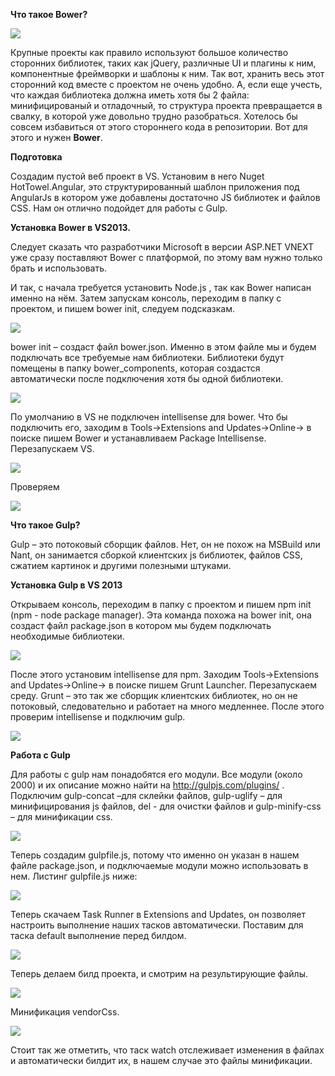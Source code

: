 **Что такое Bower?**

![](<1.png>)

Крупные проекты как правило используют большое количество сторонних библиотек,
таких как jQuery, различные UI и плагины к ним, компонентные фреймворки и
шаблоны к ним. Так вот, хранить весь этот сторонний код вместе с проектом не
очень удобно. А, если еще учесть, что каждая библиотека должна иметь хотя бы 2
файла: минифицированый и отладочный, то структура проекта превращается в свалку,
в которой уже довольно трудно разобраться. Хотелось бы совсем избавиться от
этого стороннего кода в репозитории. Вот для этого и нужен **Bower**.

**Подготовка**

Создадим пустой веб проект в VS. Установим в него Nuget HotTowel.Angular, это
структурированный шаблон приложения под AngularJs в котором уже добавлены
достаточно JS библиотек и файлов CSS. Нам он отлично подойдет для работы с Gulp.

**Установка Bower в VS2013.**

Следует сказать что разработчики Microsoft в версии ASP.NET VNEXT уже сразу
поставляют Bower с платформой, по этому вам нужно только брать и использовать.

И так, с начала требуется установить Node.js , так как Bower написан именно на
нём. Затем запускам консоль, переходим в папку с проектом, и пишем bower init,
следуем подсказкам.

![](<2.png>)

bower init – создаст файл bower.json. Именно в этом файле мы и будем подключать
все требуемые нам библиотеки. Библиотеки будут помещены в папку
bower\_components, которая создастся автоматически после подключения хотя бы
одной библиотеки.

![](<3.png>)

По умолчанию в VS не подключен intellisense для bower. Что бы подключить его,
заходим в Tools-\>Extensions and Updates-\>Online-\> в поиске пишем Bower и
устанавливаем Package Intellisense. Перезапускаем VS.

![](<4.png>)

Проверяем

![](<5.png>)

**Что такое Gulp?**

Gulp – это потоковый сборщик файлов. Нет, он не похож на MSBuild или Nant, он
занимается сборкой клиентских js библиотек, файлов CSS, сжатием картинок и
другими полезными штуками.

**Установка Gulp в VS 2013**

Открываем консоль, переходим в папку с проектом и пишем npm init (npm - node
package manager). Эта команда похожа на bower init, она создаст файл
package.json в котором мы будем подключать необходимые библиотеки.

![](<6.png>)

После этого установим intellisense для npm. Заходим Tools-\>Extensions and
Updates-\>Online-\> в поиске пишем Grunt Launcher. Перезапускаем среду. Grunt –
это так же сборщик клиентских библиотек, но он не потоковый, следовательно и
работает на много медленнее. После этого проверим intellisense и подключим gulp.

![](<7.png>)

**Работа с Gulp**

Для работы с gulp нам понадобятся его модули. Все модули (около 2000) и их
описание можно найти на <http://gulpjs.com/plugins/> . Подключим gulp-concat
–для склейки файлов, gulp-uglify – для минифицирования js файлов, del - для
очистки файлов и gulp-minify-css – для минификации css.

![](<8.png>)

Теперь создадим gulpfile.js, потому что именно он указан в нашем файле
package.json, и подключаемые модули можно использовать в нем. Листинг
gulpfile.js ниже:

![](<9.png>)

Теперь скачаем Task Runner в Extensions and Updates, он позволяет настроить
выполнение наших тасков автоматически. Поставим для таска default выполнение
перед билдом.

![](<10.png>)

Теперь делаем билд проекта, и смотрим на результирующие файлы.

![](<11.png>)

Минификация vendorCss.

![](<12.png>)

Стоит так же отметить, что таск watch отслеживает изменения в файлах и
автоматически билдит их, в нашем случае это файлы минификации.
